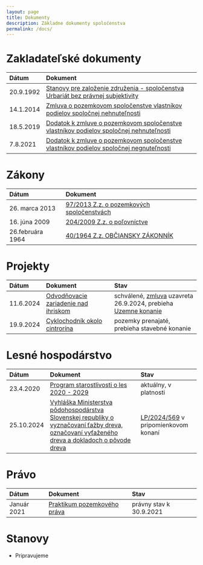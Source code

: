 ```yaml
---
layout: page
title: Dokumenty
description: Základne dokumenty spoločenstva
permalink: /docs/
---
```

# Zakladateľské dokumenty

| Dátum        | Dokument          |
|:-------------|:------------------|
| 20.9.1992   | [Stanovy pre založenie združenia - spoločenstva Urbariát bez právnej subjektivity](./docs/1992-09-20-ZZ.pdf) |
| 14.1.2014   | [Zmluva o pozemkovom spoločenstve vlastníkov podielov spoločnej nehnuteľnosti](./docs/2014-01-14-ZZ-anon.pdf) |
| 18.5.2019   | [Dodatok k zmluve o pozemkovom spoločenstve vlastníkov podielov spoločnej nehnuteľnosti](./docs/2019-05-18-ZZ-Dodatok.pdf)|
|7.8.2021     | [Dodatok k zmluve o pozemkovom spoločenstve vlastníkov podielov spoločnej negnuteľnosti](./docs/2021-08-07-ZZ-Dodatok-1.pdf)|

# Zákony

| Dátum           | Dokument          |
|:-------------   |:------------------|
| 26. marca 2013  |[97/2013 Z.z. o pozemkových spoločenstvách](https://www.slov-lex.sk/pravne-predpisy/SK/ZZ/2013/97/)|
|16. júna 2009    |[204/2009 Z.z. o poľovníctve](https://www.slov-lex.sk/ezbierky/pravne-predpisy/SK/ZZ/2009/274/20221015)|
|26.februára 1964 |[40/1964 Z.z. OBČIANSKY ZÁKONNÍK](https://www.slov-lex.sk/ezbierky/pravne-predpisy/SK/ZZ/1964/40/20241101)|


# Projekty

| Dátum        | Dokument          | Stav |
|:-------------|:------------------|:------|
| 11.6.2024   | [Odvodňovacie zariadenie nad ihriskom](./_posts/2024-06-11-RetenckaIhrisko.md)| schválené, [zmluva](https://drive.google.com/file/d/1dVn3ogNWCydnBpuxlJcHOElSbHoHP744/view?usp=drive_link) uzavreta 26.9.2024, prebieha [Uzemne konanie](https://drive.google.com/file/d/1GNx6F_ul-NiwoBn7hfNo8SphgUlXxLWI/view?usp=drive_link)|
| 19.9.2024   |[Cyklochodník okolo cintrorína](./_posts/2024-09-20-Cyklochodnik-Cintorin.md)|pozemky prenajaté, prebieha stavebné konanie|

# Lesné hospodárstvo

| Dátum        | Dokument          | Stav |
|:-------------|:------------------|:------|
| 23.4.2020    | [Program starostlivosti o les 2020 - 2029](https://drive.google.com/file/d/1iTZVhZ-uITOTUCy7I2hu1q1THcTyJhCL/view?usp=drive_link) | aktuálny, v platnosti |
| 25.10.2024   | [Vyhláška Ministerstva pôdohospodárstva Slovenskej republiky o vyznačovaní ťažby dreva, označovaní vyťaženého dreva a dokladoch o pôvode dreva](https://www.slov-lex.sk/ezbierky/pravne-predpisy/SK/ZZ/2006/232/)| [LP/2024/569](https://www.slov-lex.sk/elegislativa/legislativne-procesy/SK/LP/2024/569) v pripomienkovom konaní|

# Právo

| Dátum        | Dokument          | Stav |
|:-------------|:------------------|:------|
| Január 2021   | [Praktikum pozemkového práva](https://drive.google.com/file/d/1J7sm2tkFYAsTRTROYT9azH6-b9AJuw3B/view?usp=drive_link)| právny stav k 30.9.2021|


# Stanovy

- Pripravujeme
